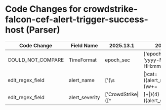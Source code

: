 # Code Changes for crowdstrike-falcon-cef-alert-trigger-success-host (Parser)

| Code Change | Field Name | 2025.13.1 | 2025.14.1 |
|-------------|------------|-----------|------------|
| COULD_NOT_COMPARE | TimeFormat | epoch_sec | ['epoch_sec', 'yyyy-MM-dd HH:mm:ss'] |
| edit_regex_field | alert_name | ['(\s|\|)cat=({alert_name}.+?)\s+(\w+=|$)', '(\s|\|)cs1=({alert_name}.+?)\s+\w+=.*?cs1Label=ScanResultName', '(\s|\|)cs3=({alert_name}.+?)\s+\w+=.*?cs3Label=ScanResultName', 'CrowdStrike\|([^|]+\|){3}({alert_name}[^|]+)', 'cs1Label=ScanResultName.*?cs1=({alert_name}.+?)\s+(\w+=|$)', 'cs3Label=ScanResultName.*?cs3=({alert_name}.+?)\s+(\w+=|$)'] | ['(\s|\|)cat=({alert_name}.+?)\s+(\w+=|$)', '(\s|\|)cs1=({alert_name}.+?)\s+\w+=.*?cs1Label=ScanResultName', '(\s|\|)cs3=({alert_name}.+?)\s+\w+=.*?cs3Label=ScanResultName', 'CrowdStrike\|([^|]+\|){3}({alert_name}[^|]+)', 'cs1=({alert_name}[^=]+)\s\w+=', 'cs1Label=ScanResultName.*?cs1=({alert_name}.+?)\s+(\w+=|$)', 'cs3Label=ScanResultName.*?cs3=({alert_name}.+?)\s+(\w+=|$)'] |
| edit_regex_field | alert_severity | ['CrowdStrike\|([^|]+\|){4}({alert_severity}[^|]+)'] | ['({alert_severity}\d)\|\s*(cat=|externalId=)', 'severityName=({alert_severity}[^\s]+)'] |